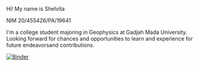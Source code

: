 Hi! My name is Shelvita

NIM 20/455426/PA/19641

I'm a college student majoring in Geophysics at Gadjah Mada University. Looking forward for chances and opportunities to learn and experience for future endeavorsand contributions.


[![Binder](https://mybinder.org/badge_logo.svg)](https://mybinder.org/v2/gh/Shelvita/PRAKTIKUM-METKOM-2021/HEAD)

<!---
shelvita/shelvita is a ✨ special ✨ repository because its `README.md` (this file) appears on your GitHub profile.
You can click the Preview link to take a look at your changes.
--->
